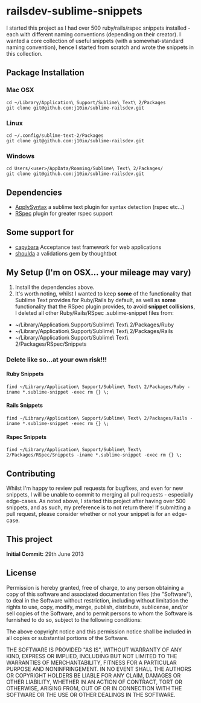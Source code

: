 # railsdev-sublime-snippets
I started this project as I had over 500 ruby/rails/rspec snippets installed - each with different naming conventions (depending on their creator). I wanted a core collection of useful snippets (with a somewhat-standard naming convention), hence I started from scratch and wrote the snippets in this collection.

## Package Installation

### Mac OSX
    cd ~/Library/Application\ Support/Sublime\ Text\ 2/Packages
    git clone git@github.com:j10io/sublime-railsdev.git
### Linux
    cd ~/.config/sublime-text-2/Packages
    git clone git@github.com:j10io/sublime-railsdev.git
### Windows
    cd Users/<user>/AppData/Roaming/Sublime\ Text\ 2/Packages/
    git clone git@github.com:j10io/sublime-railsdev.git

## Dependencies

 * [ApplySyntax](https://github.com/facelessuser/ApplySyntax) a sublime text plugin for syntax detection (rspec etc...)
 * [RSpec](https://github.com/SublimeText/RSpec) plugin for greater rspec support

## Some support for
 * [capybara](https://github.com/jnicklas/capybara) Acceptance test framework for web applications
 * [shoulda](https://github.com/thoughtbot/shoulda) a validations gem by thoughtbot
 
## My Setup (I'm on OSX... your mileage may vary)

 1. Install the dependencies above. 
 2. It's worth noting, whilst I wanted to keep **some** of the functionality that Sublime Text provides for Ruby/Rails by default, as well as **some** functionality that the RSpec plugin provides, to avoid **snippet collisions**, I deleted all other Ruby/Rails/RSpec .sublime-snippet files from:

 * ~/Library/Application\ Support/Sublime\ Text\ 2/Packages/Ruby
 * ~/Library/Application\ Support/Sublime\ Text\ 2/Packages/Rails
 * ~/Library/Application\ Support/Sublime\ Text\ 2/Packages/RSpec/Snippets

### Delete like so...at your own risk!!!
#### Ruby Snippets
    find ~/Library/Application\ Support/Sublime\ Text\ 2/Packages/Ruby -iname *.sublime-snippet -exec rm {} \;
#### Rails Snippets
    find ~/Library/Application\ Support/Sublime\ Text\ 2/Packages/Rails -iname *.sublime-snippet -exec rm {} \;
#### Rspec Snippets
    find ~/Library/Application\ Support/Sublime\ Text\ 2/Packages/RSpec/Snippets -iname *.sublime-snippet -exec rm {} \;


## Contributing
Whilst I'm happy to review pull requests for bugfixes, and even for new snippets, I will be unable to commit to merging all pull requests - especially edge-cases. As noted above, I started this project after having over 500 snippets, and as such, my preference is to not return there! If submitting a pull request, please consider whether or not your snippet is for an edge-case.

## This project
**Initial Commit:** 29th June 2013

## License

Permission is hereby granted, free of charge, to any person obtaining a copy of this software and associated documentation files (the "Software"), to deal in the Software without restriction, including without limitation the rights to use, copy, modify, merge, publish, distribute, sublicense, and/or sell copies of the Software, and to permit persons to whom the Software is furnished to do so, subject to the following conditions:

The above copyright notice and this permission notice shall be included in all copies or substantial portions of the Software.

THE SOFTWARE IS PROVIDED "AS IS", WITHOUT WARRANTY OF ANY KIND, EXPRESS OR IMPLIED, INCLUDING BUT NOT LIMITED TO THE WARRANTIES OF MERCHANTABILITY, FITNESS FOR A PARTICULAR PURPOSE AND NONINFRINGEMENT. IN NO EVENT SHALL THE AUTHORS OR COPYRIGHT HOLDERS BE LIABLE FOR ANY CLAIM, DAMAGES OR OTHER LIABILITY, WHETHER IN AN ACTION OF CONTRACT, TORT OR OTHERWISE, ARISING FROM, OUT OF OR IN CONNECTION WITH THE SOFTWARE OR THE USE OR OTHER DEALINGS IN THE SOFTWARE.

